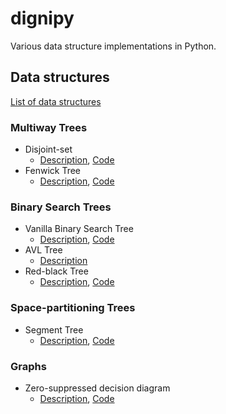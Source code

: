 # dignipy
Various data structure implementations in Python.

## Data structures
[List of data structures](https://en.wikipedia.org/wiki/List_of_data_structures)

### Multiway Trees

- Disjoint-set
  - [Description](https://en.wikipedia.org/wiki/Disjoint-set_data_structure), [Code](./multiwayTree/disjointSet.py)
- Fenwick Tree
  - [Description](./descriptions/FenwickTree.md), [Code](./multiwayTree/fenwickTree.py)

### Binary Search Trees

- Vanilla Binary Search Tree
  - [Description](https://en.wikipedia.org/wiki/Binary_search_tree), [Code](./binarySearchTree/BST.py)
- AVL Tree
  - [Description](https://en.wikipedia.org/wiki/AVL_tree)
- Red-black Tree
  - [Description](./descriptions/RedBlackTree.md), [Code](./binarySearchTree/redBlackTree.py)

### Space-partitioning Trees

- Segment Tree
  - [Description](https://en.wikipedia.org/wiki/Segment_tree), [Code](./spacePartitioningTree/segmentTree.py)

### Graphs

- Zero-suppressed decision diagram
  - [Description](https://en.wikipedia.org/wiki/Zero-suppressed_decision_diagram), [Code](./graph/ZDD.py)
